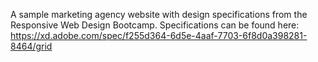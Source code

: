 A sample marketing agency website with design specifications from the Responsive Web Design Bootcamp.
Specifications can be found here: https://xd.adobe.com/spec/f255d364-6d5e-4aaf-7703-6f8d0a398281-8464/grid
